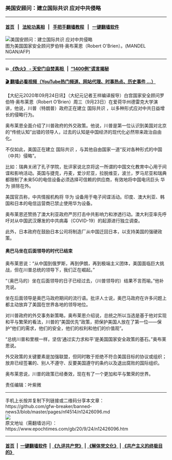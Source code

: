 ### 美国安顾问：建立国际共识 应对中共侵略
------------------------

#### [首页](https://github.com/gfw-breaker/banned-news3/blob/master/README.md) &nbsp;&nbsp;|&nbsp;&nbsp; [法轮功真相](https://github.com/begood0513/basic/blob/master/README.md)  &nbsp;&nbsp;|&nbsp;&nbsp; [手把手翻墙教程](https://github.com/gfw-breaker/guides/wiki)  &nbsp;&nbsp;|&nbsp;&nbsp; [一键翻墙软件](https://github.com/gfw-breaker/nogfw/blob/master/README.md)  



<div><img alt="美国安顾问：建立国际共识 应对中共侵略" class="attachment-djy_600_400 size-djy_600_400 wp-post-image" src="https://i.epochtimes.com/assets/uploads/2020/05/000_1S17VD-600x400.jpg"/>
<div class="caption">
 图为美国国家安全顾问罗伯特·奥布莱恩（Robert O'Brien）。(MANDEL NGAN/AFP)
</div></div><hr/>

#### 💥 [《伪火》 - 天安门自焚真相 ](http://158.247.195.190:10000/videos/blog/weihuo.html)&nbsp; |&nbsp; [“1400例”谎言揭秘  ](http://158.247.195.190:10000/videos/blog/jiexi1400.html)

#### [ 🎬  翻墙必看视频（YouTube热门频道、网站代理、时事热点、历史事件 ...）](https://github.com/gfw-breaker/links/blob/master/banned.md)

<div><p>
 【大纪元2020年09月24日讯】（大纪元记者王祥编译报导）白宫国家安全顾问罗伯特·奥布莱恩（Robert O’Brien）周三（9月23日）在爱荷华州德雷克大学演讲，他说，川普（特朗普）政府正在建立
 <ok href="https://www.epochtimes.com/gb/tag/%E5%9B%BD%E9%99%85%E5%85%B1%E8%AF%86.html">
  国际共识
 </ok>
 ，以多种形式应对中共日益增长的侵略行为。
</p>
<p>
 奥布莱恩全面介绍了川普政府的外交政策。他说，川普是第一位认识到美国对北京的“传统认知”出错的领导人，过去的认知是中国经济的现代化必然带来政治自由化。
</p>
<p>
 不仅如此，美国正在建立
 <ok href="https://www.epochtimes.com/gb/tag/%E5%9B%BD%E9%99%85%E5%85%B1%E8%AF%86.html">
  国际共识
 </ok>
 ，与其他自由国家一道“反对各种形式的中国（中共）侵略”。
</p>
<p>
 比如：瑞典关闭了孔子学院，批评家说北京将这一所谓的中国文化教育中心用于间谍和影响活动。英国与捷克，丹麦，爱沙尼亚，拉脱维亚，波兰，罗马尼亚和瑞典都限制了未来5G的电信设备必须选择可信赖的供应商，有效地将中国电讯巨头
 <ok href="https://www.epochtimes.com/gb/tag/%E5%8D%8E%E4%B8%BA.html">
  华为
 </ok>
 排除在外。
</p>
<p>
 美国官员称，中共情报机构将
 <ok href="https://www.epochtimes.com/gb/tag/%E5%8D%8E%E4%B8%BA.html">
  华为
 </ok>
 设备用于电子间谍活动。印度、澳大利亚、韩国和日本的电信运营商已禁止使用华为设备。
</p>
<p>
 奥布莱恩还赞扬了澳大利亚政府严厉打击中共影响力和渗透行动。澳大利亚率先呼吁对从中国武汉爆发的中共病毒（COVID-19）的起源进行独立调查。
</p>
<p>
 此外，日本政府在鼓励日本公司将制造厂从中国迁回日本，以支持美国的强硬政策。
</p>
<h4>
 奥巴马坐在后面领导的时代已结束
</h4>
<p>
 奥布莱恩说：“从中国到俄罗斯，再到伊朗，再到极端主义团体，美国面临巨大挑战，但在川普总统的领导下，我们正在崛起。”
</p>
<p>
 “（奥巴马的）坐在后面领导的日子已经过去，（川普领导的）结果不言而喻。”他补充说。
</p>
<p>
 坐在后面领导是奥巴马政府期间的流行语。批评人士说，奥巴马政府在许多问题上都主动放弃了美国在世界各地的领导地位。
</p>
<p>
 对川普政府的外交事务新策略，奥布莱恩介绍说，总统之所以当选是基于他对实现和平与繁荣的看法，川普的“美国优先”政策，把保护美国人放在了第一位——保护“他们的需求，他们的安全，他们的权利和他们的价值观”。
</p>
<p>
 “总统川普和里根一样，坚信‘通过实力求和平’是美国国家安全政策的基石。”奥布莱恩说。
</p>
<p>
 外交政策的关键要素是加强联盟，但同时敢于拒绝不符合美国目标的协议或组织；放弃已经签署的、别人不遵守、反要美国遵守的条约以及退出腐败的国际组织。
</p>
<p>
 奥布莱恩说，川普的政策已经奏效，现在有了一个更加和平与繁荣的世界。
</p>
<p>
 责任编辑：叶紫微
</p>
</div>
<hr/>
手机上长按并复制下列链接或二维码分享本文章：<br/>
https://github.com/gfw-breaker/banned-news3/blob/master/pages/nf4514/n12426096.md <br/>
<a href='https://github.com/gfw-breaker/banned-news3/blob/master/pages/nf4514/n12426096.md'><img src='https://github.com/gfw-breaker/banned-news3/blob/master/pages/nf4514/n12426096.md.png'/></a> <br/>
原文地址（需翻墙访问）：https://www.epochtimes.com/gb/20/9/24/n12426096.htm


------------------------
#### [首页](https://github.com/gfw-breaker/banned-news3/blob/master/README.md) &nbsp;|&nbsp; [一键翻墙软件](https://github.com/gfw-breaker/nogfw/blob/master/README.md) &nbsp;| [《九评共产党》](https://github.com/gfw-breaker/9ping.md/blob/master/README.md#九评之一评共产党是什么) | [《解体党文化》](https://github.com/gfw-breaker/jtdwh.md/blob/master/README.md) | [《共产主义的终极目的》](https://github.com/gfw-breaker/gczydzjmd.md/blob/master/README.md)


<img src='http://gfw-breaker.win/banned-news3/pages/nf4514/n12426096.md' width='0px' height='0px'/>